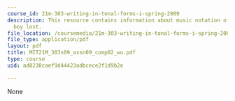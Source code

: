```yaml
---
course_id: 21m-303-writing-in-tonal-forms-i-spring-2009
description: This resource contains information about music notation of the little
  boy lost.
file_location: /coursemedia/21m-303-writing-in-tonal-forms-i-spring-2009/ad0238caef9d44423adbcece2f1d9b2e_MIT21M_303s09_assn09_comp02_wu.pdf
file_type: application/pdf
layout: pdf
title: MIT21M_303s09_assn09_comp02_wu.pdf
type: course
uid: ad0238caef9d44423adbcece2f1d9b2e

---
```

None